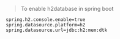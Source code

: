 > To enable h2database in spring boot
```
spring.h2.console.enable=true
spring.datasource.platform=h2
spring.datasource.url=jdbc:h2:mem:dtk
```
